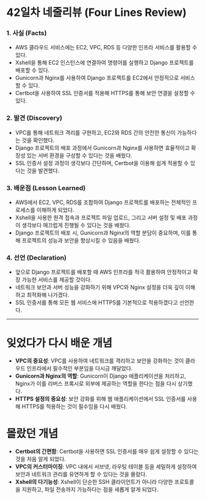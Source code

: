 # **42일차 네줄리뷰 (Four Lines Review)**

### 1. **사실 (Facts)**
- AWS 클라우드 서비스에는 EC2, VPC, RDS 등 다양한 인프라 서비스를 활용할 수 있다.
- Xshell을 통해 EC2 인스턴스에 연결하여 명령어를 실행하고 Django 프로젝트를 배포할 수 있다.
- Gunicorn과 Nginx를 사용하여 Django 프로젝트를 EC2에서 안정적으로 서비스할 수 있다.
- Certbot을 사용하여 SSL 인증서를 적용해 HTTPS를 통해 보안 연결을 설정할 수 있다.

### 2. **발견 (Discovery)**
- VPC를 통해 네트워크 격리를 구현하고, EC2와 RDS 간의 안전한 통신이 가능하다는 것을 확인했다.
- Django 프로젝트의 배포 과정에서 Gunicorn과 Nginx를 사용하면 효율적이고 확장성 있는 서버 환경을 구성할 수 있다는 것을 배웠다.
- SSL 인증서 설정 과정이 생각보다 간단하며, Certbot을 이용해 쉽게 적용할 수 있다는 것을 발견했다.

### 3. **배운점 (Lesson Learned)**
- AWS에서 EC2, VPC, RDS를 조합하여 Django 프로젝트를 배포하는 전체적인 프로세스를 이해하게 되었다.
- Xshell을 사용한 원격 접속과 프로젝트 파일 업로드, 그리고 서버 설정 및 배포 과정이 생각보다 매끄럽게 진행될 수 있다는 것을 배웠다.
- Django 프로젝트의 배포 시, Gunicorn과 Nginx의 역할 분담이 중요하며, 이를 통해 프로젝트의 성능과 보안을 향상시킬 수 있음을 배웠다.

### 4. **선언 (Declaration)**
- 앞으로 Django 프로젝트를 배포할 때 AWS 인프라를 적극 활용하여 안정적이고 확장 가능한 서비스를 제공할 것이다.
- 네트워크 보안과 서버 성능을 강화하기 위해 VPC와 Nginx 설정을 더욱 깊이 이해하고 최적화해 나가겠다.
- SSL 인증서를 통해 모든 웹 서비스에 HTTPS를 기본적으로 적용하겠다고 선언한다.

---

# **잊었다가 다시 배운 개념**
- **VPC의 중요성**: VPC를 사용하여 네트워크를 격리하고 보안을 강화하는 것이 클라우드 인프라에서 필수적인 부분임을 다시금 깨달았다.
- **Gunicorn과 Nginx의 역할**: Gunicorn이 Django 애플리케이션을 처리하고, Nginx가 이를 리버스 프록시로 외부에 제공하는 역할을 한다는 점을 다시 상기했다.
- **HTTPS 설정의 중요성**: 보안 강화를 위해 웹 애플리케이션에서 SSL 인증서를 사용해 HTTPS를 적용하는 것이 필수임을 다시 배웠다.

# **몰랐던 개념**
- **Certbot의 간편함**: Certbot을 사용하면 SSL 인증서를 매우 쉽게 설정할 수 있다는 것을 처음 알게 되었다.
- **VPC의 커스터마이징**: VPC 내에서 서브넷, 라우팅 테이블 등을 세밀하게 설정하여 보안과 네트워크 관리를 유연하게 할 수 있다는 것을 몰랐다.
- **Xshell의 다기능성**: Xshell이 단순한 SSH 클라이언트가 아니라 다양한 프로토콜을 지원하고, 파일 전송까지 가능하다는 점을 새롭게 알게 되었다.
